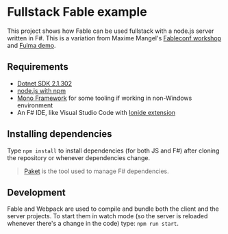 # Fullstack Fable example

This project shows how Fable can be used fullstack with a node.js server written in F#. This is a variation from Maxime Mangel's [Fableconf workshop](https://github.com/fable-compiler/fableconf-workshops/tree/master/elmish) and [Fulma demo](https://github.com/MangelMaxime/fulma-demo).

## Requirements

- [Dotnet SDK 2.1.302](https://www.microsoft.com/net/download)
- [node.js with npm](https://nodejs.org)
- [Mono Framework](https://www.mono-project.com/download/stable/) for some tooling if working in non-Windows environment
- An F# IDE, like Visual Studio Code with [Ionide extension](http://ionide.io/)

## Installing dependencies

Type `npm install` to install dependencies (for both JS and F#) after cloning the repository or whenever dependencies change.

> [Paket](https://fsprojects.github.io/Paket/) is the tool used to manage F# dependencies.

## Development

Fable and Webpack are used to compile and bundle both the client and the server projects. To start them in watch mode (so the server is reloaded whenever there's a change in the code) type: `npm run start`.

